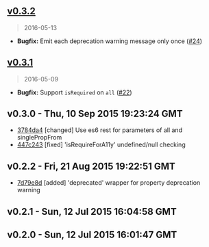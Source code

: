 ## [v0.3.2]
> 2016-05-13

- **Bugfix:** Emit each deprecation warning message only once ([#24])

[v0.3.2]: https://github.com/react-bootstrap/react-prop-types/compare/v0.3.1...v0.3.2
[#24]: https://github.com/react-bootstrap/react-prop-types/pull/24


## [v0.3.1]
> 2016-05-09

- **Bugfix:** Support `isRequired` on `all` ([#22])

[v0.3.1]: https://github.com/react-bootstrap/react-prop-types/compare/v0.3.0...v0.3.1
[#22]: https://github.com/react-bootstrap/react-prop-types/pull/22


v0.3.0 - Thu, 10 Sep 2015 19:23:24 GMT
--------------------------------------

- [3784da4](../../commit/3784da4) [changed] Use es6 rest for parameters of all and singlePropFrom
- [447c243](../../commit/447c243) [fixed] 'isRequireForA11y' undefined/null checking



v0.2.2 - Fri, 21 Aug 2015 19:22:51 GMT
--------------------------------------

- [7d79e8d](../../commit/7d79e8d) [added] 'deprecated' wrapper for property deprecation warning



v0.2.1 - Sun, 12 Jul 2015 16:04:58 GMT
--------------------------------------





v0.2.0 - Sun, 12 Jul 2015 16:01:47 GMT
--------------------------------------

